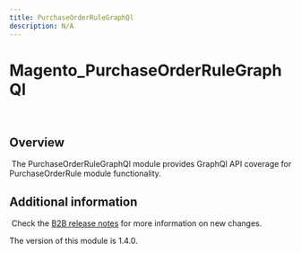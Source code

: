 ```yaml
---
title: PurchaseOrderRuleGraphQl
description: N/A
---
```


# Magento_PurchaseOrderRuleGraphQl

​

## Overview

​
The PurchaseOrderRuleGraphQl module provides GraphQl API coverage for PurchaseOrderRule module functionality.

## Additional information

​
Check the [B2B release notes](https://experienceleague.adobe.com/docs/commerce-admin/b2b/release-notes.html) for more information on new changes.

<InlineAlert slots="text" />
The version of this module is 1.4.0.
